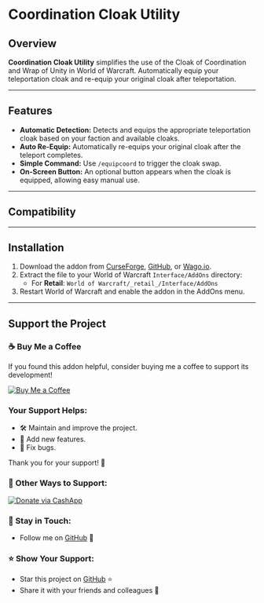 # Coordination Cloak Utility

## Overview
**Coordination Cloak Utility** simplifies the use of the Cloak of Coordination and Wrap of Unity in World of Warcraft. Automatically equip your teleportation cloak and re-equip your original cloak after teleportation.

---

## Features
- **Automatic Detection:** Detects and equips the appropriate teleportation cloak based on your faction and available cloaks.
- **Auto Re-Equip:** Automatically re-equips your original cloak after the teleport completes.
- **Simple Command:** Use `/equipcoord` to trigger the cloak swap.
- **On-Screen Button:** An optional button appears when the cloak is equipped, allowing easy manual use.

---

## Compatibility

---

## Installation
1. Download the addon from [CurseForge](https://legacy.curseforge.com/wow/addons/ccu-coordination-cloak-utility), [GitHub](https://github.com/donniedice/CoordinationCloakUtility), or [Wago.io](#).
2. Extract the file to your World of Warcraft `Interface/AddOns` directory:
   - For **Retail**: `World of Warcraft/_retail_/Interface/AddOns`
3. Restart World of Warcraft and enable the addon in the AddOns menu.

---

## Support the Project

### ☕️ Buy Me a Coffee
If you found this addon helpful, consider buying me a coffee to support its development!

[![Buy Me a Coffee](https://img.shields.io/badge/☕️-Buy%20Me%20a%20Coffee-orange?style=flat-square&logo=buy-me-a-coffee)](https://www.buymeacoffee.com/donniedice)

### Your Support Helps:
- 🛠️ Maintain and improve the project.
- 🚀 Add new features.
- 🐛 Fix bugs.

Thank you for your support! 🙏

### 💸 Other Ways to Support:
[![Donate via CashApp](https://img.shields.io/static/v1?label=Donate&message=CashApp&color=brightgreen)](https://bit.ly/3fyxxSU)

### 💬 Stay in Touch:
- Follow me on [GitHub](https://github.com/donniedice) 🐙

### ⭐️ Show Your Support:
- Star this project on [GitHub](https://github.com/donniedice/CoordinationCloakUtility) ⭐️
- Share it with your friends and colleagues 📢

